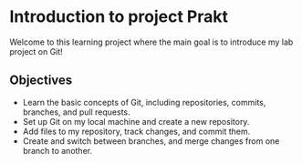 # Introduction to project Prakt
Welcome to this learning project where the main goal is to introduce my lab project on Git!

## Objectives

* Learn the basic concepts of Git, including repositories, commits, branches, and pull requests.
* Set up Git on my local machine and create a new repository.
* Add files to my repository, track changes, and commit them.
* Create and switch between branches, and merge changes from one branch to another.

